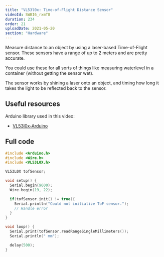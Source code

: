 ```yaml
---
title: "VL53l0x: Time-of-Flight Distance Sensor"
videoId: SWBI6_rxmT8
duration: 234
order: 21
uploadDate: 2021-05-20
section: "Hardware"
---
```


Measure distance to an object by using a laser-based Time-of-Flight sensor. These sensors have a range of up to 2 meters and are pretty accurate.

You could use these for all sorts of things like measuring waterlevel in a container (without getting the sensor wet).

The sensor works by shining a laser onto an object, and timing how long it takes the light to be reflected back to the sensor.

## Useful resources

Arduino library used in this video:

* [VL53l0x-Arduino](https://github.com/pololu/vl53l0x-arduino)


## Full code

```cpp
#include <Arduino.h>
#include <Wire.h>
#include <VL53L0X.h>

VL53L0X tofSensor;

void setup() {
  Serial.begin(9600);
  Wire.begin(19, 22);

  if(tofSensor.init() != true){
    Serial.println("Could not initialize ToF sensor.");
    // Handle error
  }
}

void loop() {
  Serial.print(tofSensor.readRangeSingleMillimeters());
  Serial.println(" mm");

  delay(500);
}
```
